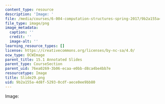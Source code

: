 ```yaml
---
content_type: resource
description: 'Image: '
file: /media/courses/6-004-computation-structures-spring-2017/9b2a155a4d8f52930cdfaece0ee9bb80_Slide29.png
file_type: image/png
image_metadata:
  caption: ''
  credit: ''
  image-alt: ''
learning_resource_types: []
license: https://creativecommons.org/licenses/by-nc-sa/4.0/
ocw_type: OCWImage
parent_title: 15.1 Annotated Slides
parent_type: CourseSection
parent_uid: 76ea0269-3b06-ecaa-e0bb-d8ca4be4bb7e
resourcetype: Image
title: Slide29.png
uid: 9b2a155a-4d8f-5293-0cdf-aece0ee9bb80
---
```

Image: 